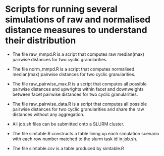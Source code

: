 # Scripts for running several simulations of raw and normalised distance measures to understand their distribution


- The file raw_mmpd.R is a script that computes raw median(max) pairwise distances for two cyclic granularities.

- The file norm_mmpd.R is a script that computes normalised median(max) pairwise distances for two cyclic granularities.

- The file raw_pairwise_max.R is a script that computes all possible pairwise distances and upwrights within facet and downweights between facet pairwise distances for two cyclic granularities.

- The file raw_pairwise_data.R is a script that computes all possible pairwise distances for two cyclic granularities and share the raw distances without any aggregation.

- All job.sh files can be submitted onto a SLURM cluster.

- The file simtable.R constructs a table lining up each simulation scenario with each row number matched to the slurm task id in job.sh.

- The file simtable.csv is a table produced by simtable.R

